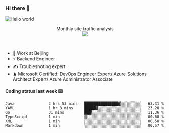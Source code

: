### Hi there 👋

<img src="https://raw.githubusercontent.com/sagar-viradiya/sagar-viradiya/master/resources/banner.png" alt="Hello world">
<p align="center"> 
 Monthly site traffic analysis <br/>
  <img src="https://profile-counter.glitch.me/youszoe/count.svg" />
</p>
<br/>

- 🍻 Work at Beijing 
- ⚡ Backend Engineer
- ✍️ Troubleshoting expert
- ♟  Microsoft Certified: DevOps Engineer Expert/ Azure Solutions Architect Expert/ Azure Administrator Associate

#### Coding status last week ⌨️

<!--START_SECTION:waka-->

```text
Java               2 hrs 53 mins   ███████████████▓░░░░░░░░░   63.31 %
YAML               1 hr 3 mins     █████▓░░░░░░░░░░░░░░░░░░░   23.28 %
Go                 31 mins         ███░░░░░░░░░░░░░░░░░░░░░░   11.36 %
TypeScript         1 min           ▒░░░░░░░░░░░░░░░░░░░░░░░░   00.68 %
XML                1 min           ░░░░░░░░░░░░░░░░░░░░░░░░░   00.58 %
Markdown           1 min           ░░░░░░░░░░░░░░░░░░░░░░░░░   00.57 %
```

<!--END_SECTION:waka-->

<br/>
<center><img src="http://ghchart.rshah.org/409ba5/yousazoe" alt="" /></center>


